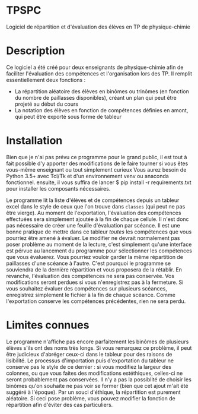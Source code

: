 # TPSPC

Logiciel de répartition et d'évaluation des élèves en TP de physique-chimie

# Description

Ce logiciel a été créé pour deux enseignants de physique-chimie afin de faciliter l'évaluation des compétences et l'organisation lors des TP. Il remplit essentiellement deux fonctions :
- La répartition aléatoire des élèves en binômes ou trinômes (en fonction du nombre de paillasses disponibles), créant un plan qui peut être projeté au début du cours
- La notation des élèves en fonction de compétences définies en amont, qui peut être exporté sous forme de tableur

# Installation

Bien que je n'ai pas prévu ce programme pour le grand public, il est tout à fait possible d'y apporter des modifications de le faire tourner si vous êtes vous-même enseignant ou tout simplement curieux
Vous aurez besoin de Python 3.5+ avec Tcl/Tk et d'un environnement venv ou anaconda fonctionnel.
ensuite, il vous suffira de lancer
    $ pip install -r requirements.txt
pour installer les composants nécessaires.

Le programme lit la liste d'élèves et de compétences depuis un tableur excel dans le style de ceux que l'on trouve dans `classes` (qui peut ne pas être vierge). Au moment de l'exportation, l'évaluation des compétences effectuées sera simplement ajoutée à la fin de chaque cellule. Il n'est donc pas nécessaire de créer une feuille d'évaluation par scéance.
Il est une bonne pratique de mettre dans ce tableur _toutes_ les compétences que vous pourriez être amené à évaluer. Le modifier ne devrait normalement pas poser problème au moment de la lecture, c'est simplement qu'une interface est pérvue au lancement du programme pour sélectionner les compétences que vous évaluerez.
Vous pourriez vouloir garder la même répartition de paillasses d'une scéance à l'autre. C'est pourquoi le programme se souviendra de la dernière répartition et vous proposera de la rétablir. En revanche, l'évaluation des compétences ne sera pas conservée. Vos modifications seront perdues si vous n'enregistrez pas à la fermeture. Si vous souhaitez évaluer des compétences sur plusieurs scéances, enregistrez simplement le fichier à la fin de chaque scéance. Comme l'exportation conserve les compétences précédentes, rien ne sera perdu.

# Limites connues

Le programme n'affiche pas encore parfaitement les binômes de plusieurs élèves s'ils ont des noms très longs. Si vous remarquez ce problème, il peut être judicieux d'abréger ceux-ci dans le tableur pour des raisons de lisibilité.
Le processus d'importation puis d'exportation du tableur ne conserve pas le style de ce dernier : si vous modifiez la largeur des colonnes, ou que vous faites des modifications estéthiques, celles-ci ne seront probablement pas conservées.
Il n'y a pas la possiblité de choisir les binômes qu'on souhaite ne pas voir se former (bien que cet ajout m'ait été suggéré à l'époque). Par un souci d'éthique, la répartition est purement aléatoire. Si ceci pose problème, vous pouvez modifier la fonction de répartition afin d'éviter des cas particuliers.
